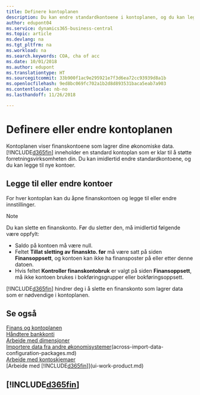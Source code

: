 ```yaml
---
title: Definere kontoplanen
description: Du kan endre standardkontoene i kontoplanen, og du kan legge til nye kontoer.
author: edupont04
ms.service: dynamics365-business-central
ms.topic: article
ms.devlang: na
ms.tgt_pltfrm: na
ms.workload: na
ms.search.keywords: COA, cha of acc
ms.date: 10/01/2018
ms.author: edupont
ms.translationtype: HT
ms.sourcegitcommit: 33b900f1ac9e295921e7f3d6ea72cc93939d8a1b
ms.openlocfilehash: 9ed8bc069fc702a1b2d8d893531baca5eab7a903
ms.contentlocale: nb-no
ms.lasthandoff: 11/26/2018

---
```

# <a name="setting-up-or-changing-the-chart-of-accounts"></a>Definere eller endre kontoplanen
Kontoplanen viser finanskontoene som lagrer dine økonomiske data. [!INCLUDE[d365fin](includes/d365fin_md.md)] inneholder en standard kontoplan som er klar til å støtte forretningsvirksomheten din.
Du kan imidlertid endre standardkontoene, og du kan legge til nye kontoer.  

## <a name="adding-or-changing-accounts"></a>Legge til eller endre kontoer
For hver kontoplan kan du åpne finanskontoen og legge til eller endre innstillinger.

> [!NOTE]  
>   Du kan slette en finanskonto. Før du sletter den, må imidlertid følgende være oppfylt:  

* Saldo på kontoen må være null.  
* Feltet **Tillat sletting av finanskto. før** må være satt på siden **Finansoppsett**, og kontoen kan ikke ha finansposter på eller etter denne datoen.  
* Hvis feltet **Kontroller finanskontobruk** er valgt på siden **Finansoppsett**, må ikke kontoen brukes i bokføringsgrupper eller bokføringsoppsett.  

[!INCLUDE[d365fin](includes/d365fin_md.md)] hindrer deg i å slette en finanskonto som lagrer data som er nødvendige i kontoplanen.  

## <a name="see-also"></a>Se også
[Finans og kontoplanen](finance-general-ledger.md)  
[Håndtere bankkonti](bank-manage-bank-accounts.md)  
[Arbeide med dimensjoner](finance-dimensions.md)  
[Importere data fra andre økonomisystemer](across-import-data-configuration-packages.md)(across-import-data-configuration-packages.md)  
[Arbeide med kontoskjemaer](bi-how-work-account-schedule.md)  
[Arbeide med [!INCLUDE[d365fin](includes/d365fin_md.md)]](ui-work-product.md)  

## [!INCLUDE[d365fin](includes/free_trial_md.md)]


